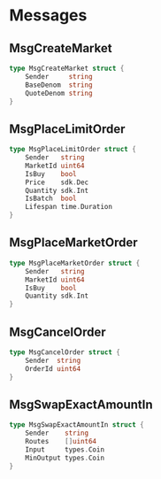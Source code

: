<!-- order: 3 -->

# Messages

## MsgCreateMarket

```go
type MsgCreateMarket struct {
    Sender     string
    BaseDenom  string
    QuoteDenom string
}
```

## MsgPlaceLimitOrder

```go
type MsgPlaceLimitOrder struct {
    Sender   string
    MarketId uint64
    IsBuy    bool
    Price    sdk.Dec
    Quantity sdk.Int
    IsBatch  bool
    Lifespan time.Duration
}
```

## MsgPlaceMarketOrder

```go
type MsgPlaceMarketOrder struct {
    Sender   string
    MarketId uint64
    IsBuy    bool
    Quantity sdk.Int
}
```

## MsgCancelOrder

```go
type MsgCancelOrder struct {
    Sender  string
    OrderId uint64
}
```

## MsgSwapExactAmountIn

```go
type MsgSwapExactAmountIn struct {
    Sender    string
    Routes    []uint64
    Input     types.Coin
    MinOutput types.Coin
}
```
